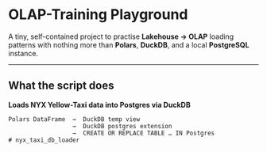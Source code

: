 # OLAP-Training Playground

A tiny, self-contained project to practise **Lakehouse → OLAP** loading patterns with nothing more than **Polars**, **DuckDB**, and a local **PostgreSQL** instance.

---

## What the script does

**Loads NYX Yellow-Taxi data into Postgres via DuckDB**  
   ```text
   Polars DataFrame  →  DuckDB temp view
                     →  DuckDB postgres extension
                     →  CREATE OR REPLACE TABLE … IN Postgres
# nyx_taxi_db_loader
